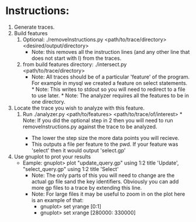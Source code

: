 # Instructions:
1. Generate traces.
2. Build features
    1. Optional: ./removeInstructions.py <path/to/trace/directory> <desired/output/directory>
        * Note: this removes all the instruction lines (and any other line that does not start with I) from the traces.
    1. from build features directory: ./intersect.py <path/to/trace/directory>
        * Note: All traces should be of a particular 'feature' of the program.  For example in mysql we created a feature on select statements.
				* Note: This writes to stdout so you will need to redirect to a file to use later.
				* Note: The analyzer requires all the features to be in one directory.
3. Locate the trace you wish to analyze with this feature.
    1.  Run ./analyzer.py <path/to/features> <path/to/trace/of/interest> <numeric step size>
		    * Note: If you did the optional step in 2 then you will need to run removeInstructions.py against the trace to be analyzed.
        * The lower the step size the more data points you will recieve.
        * This outputs a file per feature to the pwd.  If your feature was 'select' then it would output 'select.gp'
4. Use gnuplot to prot your results
    * Eample: gnuplot> plot "update_query.gp" using 1:2 title 'Update', "select_query.gp" using 1:2 title 'Select'
        * Note: The only parts of this you will need to change are the actual gp file sand the key identifiers.  Obviously you can add more gp files to a trace by extending this line.
        * Note: For large files it may be useful to zoom in on the plot here is an example of that:
            *  gnuplot> set yrange [0:1]
            *  gnuplot> set xrange [280000: 330000]
